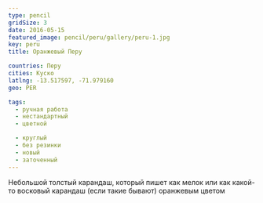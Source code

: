 ```yaml
---
type: pencil
gridSize: 3
date: 2016-05-15
featured_image: pencil/peru/gallery/peru-1.jpg
key: peru
title: Оранжевый Перу

countries: Перу
cities: Куско
latlng: -13.517597, -71.979160
geo: PER

tags:
  - ручная работа
  - нестандартный
  - цветной

  - круглый
  - без резинки
  - новый
  - заточенный
---
```


Небольшой толстый карандаш, который пишет как мелок или как какой-то восковый карандаш (если такие бывают) оранжевым цветом

